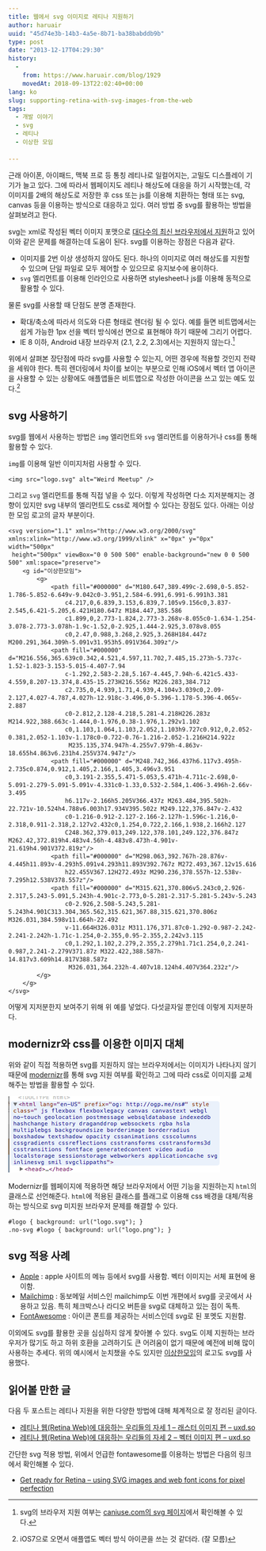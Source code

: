 ```yaml
---
title: 웹에서 svg 이미지로 레티나 지원하기
author: haruair
uuid: "45d74e3b-14b3-4a5e-8b71-ba38babddb9b"
type: post
date: "2013-12-17T04:29:30"
history:
  - 
    from: https://www.haruair.com/blog/1929
    movedAt: 2018-09-13T22:02:40+00:00
lang: ko
slug: supporting-retina-with-svg-images-from-the-web
tags:
  - 개발 이야기
  - svg
  - 레티나
  - 이상한 모임

---
```

근래 아이폰, 아이패드, 맥북 프로 등 통칭 레티나로 일컬어지는, 고밀도 디스플레이 기기가 늘고 있다. 그에 따라서 웹페이지도 레티나 해상도에 대응을 하기 시작했는데, 각 이미지를 2배의 해상도로 저장한 후 css 또는 js를 이용해 치환하는 형태 또는 svg, canvas 등을 이용하는 방식으로 대응하고 있다. 여러 방법 중 svg를 활용하는 방법을 살펴보려고 한다.

svg는 xml로 작성된 벡터 이미지 포맷으로 [대다수의 최신 브라우저에서 지원][1]하고 있어 이와 같은 문제를 해결하는데 도움이 된다. svg를 이용하는 장점은 다음과 같다.

  * 이미지를 2번 이상 생성하지 않아도 된다. 하나의 이미지로 여러 해상도를 지원할 수 있으며 단일 파일로 모두 제어할 수 있으므로 유지보수에 용이하다.
  * `svg` 엘리먼트를 이용해 인라인으로 사용하면 stylesheet나 js를 이용해 동적으로 활용할 수 있다.

물론 svg를 사용할 때 단점도 분명 존재한다.

  * 확대/축소에 따라서 의도와 다른 형태로 렌더링 될 수 있다. 예를 들면 비트맵에서는 쉽게 가능한 1px 선을 벡터 방식에선 면으로 표현해야 하기 때문에 그리기 어렵다.
  * IE 8 이하, Android 내장 브라우저 (2.1, 2.2, 2.3)에서는 지원하지 않는다.[^1]

위에서 살펴본 장단점에 따라 svg를 사용할 수 있는지, 어떤 경우에 적용할 것인지 전략을 세워야 한다. 특히 렌더링에서 차이를 보이는 부분으로 인해 iOS에서 벡터 앱 아이콘을 사용할 수 있는 상황에도 애플앱들은 비트맵으로 작성한 아이콘을 쓰고 있는 예도 있다.[^2]

## svg 사용하기

svg를 웹에서 사용하는 방법은 `img` 엘리먼트와 `svg` 엘리먼트를 이용하거나 css를 통해 활용할 수 있다.

`img`를 이용해 일반 이미지처럼 사용할 수 있다.

    <img src="logo.svg" alt="Weird Meetup" />
    

그리고 `svg` 엘리먼트를 통해 직접 넣을 수 있다. 이렇게 작성하면 다소 지저분해지는 경향이 있지만 svg 내부의 엘리먼트도 css로 제어할 수 있다는 장점도 있다. 아래는 이상한 모임 로고의 글자 부분이다.

    <svg version="1.1" xmlns="http://www.w3.org/2000/svg" xmlns:xlink="http://www.w3.org/1999/xlink" x="0px" y="0px" width="500px"
     height="500px" viewBox="0 0 500 500" enable-background="new 0 0 500 500" xml:space="preserve">
        <g id="이상한모임">
            <g>
                <path fill="#000000" d="M180.647,389.499c-2.698,0-5.852-1.786-5.852-6.649v-9.042c0-3.951,2.584-6.991,6.991-6.991h3.381
                    c4.217,0,6.839,3.153,6.839,7.105v9.156c0,3.837-2.545,6.421-5.205,6.421H180.647z M184.447,385.586
                    c1.899,0,2.773-1.824,2.773-3.268v-8.055c0-1.634-1.254-3.078-2.773-3.078h-1.9c-1.52,0-2.925,1.444-2.925,3.078v8.055
                    c0,2.47,0.988,3.268,2.925,3.268H184.447z M200.291,364.309h-5.091v31.953h5.091V364.309z"/>
                <path fill="#000000" d="M216.556,365.639c0.342,4.521,4.597,11.702,7.485,15.273h-5.737c-1.52-1.823-3.153-5.015-4.407-7.94
                    c-1.292,2.583-2.28,5.167-4.445,7.94h-6.421c5.433-4.559,8.207-13.374,8.435-15.273H216.556z M226.283,384.712
                    c2.735,0,4.939,1.71,4.939,4.104v3.039c0,2.09-2.127,4.027-4.787,4.027h-12.918c-3.496,0-5.396-1.178-5.396-4.065v-2.887
                    c0-2.812,2.128-4.218,5.281-4.218H226.283z M214.922,388.663c-1.444,0-1.976,0.38-1.976,1.292v1.102
                    c0,1.103,1.064,1.103,2.052,1.103h9.727c0.912,0,2.052-0.381,2.052-1.103v-1.178c0-0.722-0.76-1.216-2.052-1.216H214.922z
                     M235.135,374.947h-4.255v7.979h-4.863v-18.655h4.863v6.231h4.255V374.947z"/>
                <path fill="#000000" d="M248.742,366.437h6.117v3.495h-2.735c0.874,0.912,1.405,2.166,1.405,3.496v3.951
                    c0,3.191-2.355,5.471-5.053,5.471h-4.711c-2.698,0-5.091-2.279-5.091-5.091v-4.331c0-1.33,0.532-2.584,1.406-3.496h-2.66v-3.495
                    h6.117v-2.166h5.205V366.437z M263.484,395.502h-22.721v-10.524h4.788v6.003h17.934V395.502z M249.122,376.847v-2.432
                    c0-1.216-0.912-2.127-2.166-2.127h-1.596c-1.216,0-2.318,0.911-2.318,2.127v2.432c0,1.254,0.722,2.166,1.938,2.166h2.127
                    C248.362,379.013,249.122,378.101,249.122,376.847z M262.42,372.819h4.483v4.56h-4.483v8.473h-4.901v-21.619h4.901V372.819z"/>
                <path fill="#000000" d="M298.063,392.767h-28.876v-4.445h11.893v-4.293h5.091v4.293h11.893V392.767z M272.493,367.12v15.616
                    h22.455V367.12H272.493z M290.236,378.557h-12.538v-7.295h12.538V378.557z"/>
                <path fill="#000000" d="M315.621,370.806v5.243c0,2.926-2.317,5.243-5.091,5.243h-4.901c-2.773,0-5.281-2.317-5.281-5.243v-5.243
                    c0-2.926,2.508-5.243,5.281-5.243h4.901C313.304,365.562,315.621,367.88,315.621,370.806z M326.031,384.598v11.664h-22.492
                    v-11.664H326.031z M311.176,371.87c0-1.292-0.987-2.242-2.241-2.242h-1.71c-1.254,0-2.355,0.95-2.355,2.242v3.115
                    c0,1.292,1.102,2.279,2.355,2.279h1.71c1.254,0,2.241-0.987,2.241-2.279V371.87z M322.422,388.587h-14.817v3.609h14.817V388.587z
                     M326.031,364.232h-4.407v18.124h4.407V364.232z"/>
            </g>
        </g>
    </svg>
    

어떻게 지저분한지 보여주기 위해 위 예를 넣었다. 다섯글자일 뿐인데 이렇게 지저분하다.

## modernizr와 css를 이용한 이미지 대체

위와 같이 직접 적용하면 svg를 지원하지 않는 브라우저에서는 이미지가 나타나지 않기 때문에 [modernizr][2]를 통해 svg 지원 여부를 확인하고 그에 따라 css로 이미지를 교체해주는 방법을 활용할 수 있다.

![modernizr를 적용한 모습](Screen-Shot-2013-12-17-at-2.42.17-pm.png)

Modernizr를 웹페이지에 적용하면 해당 브라우저에서 어떤 기능을 지원하는지 `html`의 클래스로 선언해준다. `html`에 적용된 클래스를 플래그로 이용해 css 배경을 대체/적용하는 방식으로 svg 미지원 브라우저 문제를 해결할 수 있다.

    #logo { background: url("logo.svg"); }
    .no-svg #logo { background: url("logo.png"); }
    

## svg 적용 사례

  * [Apple][4] : apple 사이트의 메뉴 등에서 svg를 사용함. 벡터 이미지는 서체 표현에 용이함.
  * [Mailchimp][5] : 동보메일 서비스인 mailchimp도 이번 개편에서 svg를 곳곳에서 사용하고 있음. 특히 체크박스나 라디오 버튼을 svg로 대체하고 있는 점이 독특.
  * [FontAwesome][6] : 아이콘 폰트를 제공하는 서비스인데 svg로 된 포멧도 지원함.

이외에도 svg를 활용한 곳을 심심하지 않게 찾아볼 수 있다. svg도 이제 지원하는 브라우저가 많기도 하고 하위 호환을 고려하기도 큰 어려움이 없기 때문에 예전에 비해 많이 사용하는 추세다. 위의 예시에서 눈치챘을 수도 있지만 [이상한모임][7]의 로고도 svg를 사용했다.

## 읽어볼 만한 글

다음 두 포스트는 레티나 지원을 위한 다양한 방법에 대해 체계적으로 잘 정리된 글이다.

  * [레티나 웹(Retina Web)에 대응하는 우리들의 자세 1 &#8211; 래스터 이미지 편 &#8211; uxd.so][8]
  * [레티나 웹(Retina Web)에 대응하는 우리들의 자세 2 – 벡터 이미지 편 &#8211; uxd.so][9]

간단한 svg 적용 방법, 위에서 언급한 fontawesome를 이용하는 방법은 다음의 링크에서 확인해볼 수 있다.

  * [Get ready for Retina – using SVG images and web font icons for pixel perfection][10]

[^1]:    
    svg의 브라우저 지원 여부는 [caniuse.com의 svg 페이지][1]에서 확인해볼 수 있다.

[^2]:    
    iOS7으로 오면서 애플앱도 벡터 방식 아이콘을 쓰는 것 같더라. (잘 모름)

[1]: http://caniuse.com/svg
[2]: http://modernizr.com/
[4]: http://apple.com
[5]: http://mailchimp.com
[6]: http://fontawesome.io/
[7]: http://we.weirdmeetup.com/
[8]: http://uxd.so/h/retina-web-raster/
[9]: http://uxd.so/h/retina-web-vector/
[10]: http://astronautweb.co/2013/02/retina-svg-font-icons/